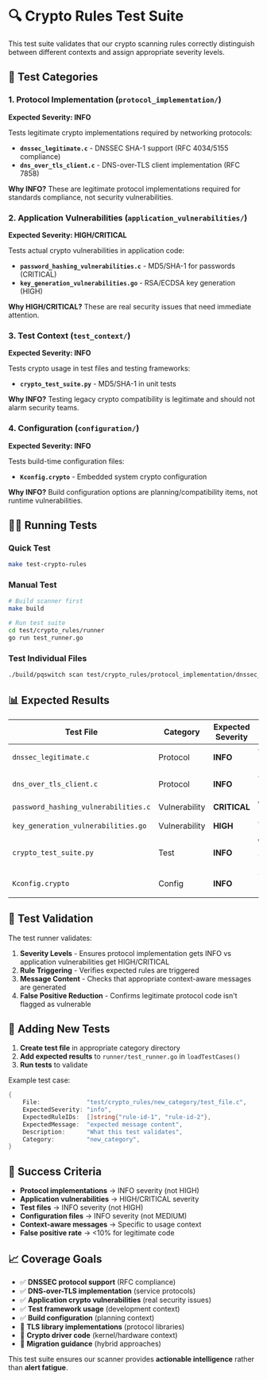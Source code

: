 # 🔍 Crypto Rules Test Suite

This test suite validates that our crypto scanning rules correctly distinguish between different contexts and assign appropriate severity levels.

## 🎯 Test Categories

### 1. **Protocol Implementation** (`protocol_implementation/`)
**Expected Severity: INFO**

Tests legitimate crypto implementations required by networking protocols:

- **`dnssec_legitimate.c`** - DNSSEC SHA-1 support (RFC 4034/5155 compliance)
- **`dns_over_tls_client.c`** - DNS-over-TLS client implementation (RFC 7858)

**Why INFO?** These are legitimate protocol implementations required for standards compliance, not security vulnerabilities.

### 2. **Application Vulnerabilities** (`application_vulnerabilities/`)
**Expected Severity: HIGH/CRITICAL**

Tests actual crypto vulnerabilities in application code:

- **`password_hashing_vulnerabilities.c`** - MD5/SHA-1 for passwords (CRITICAL)
- **`key_generation_vulnerabilities.go`** - RSA/ECDSA key generation (HIGH)

**Why HIGH/CRITICAL?** These are real security issues that need immediate attention.

### 3. **Test Context** (`test_context/`)
**Expected Severity: INFO**

Tests crypto usage in test files and testing frameworks:

- **`crypto_test_suite.py`** - MD5/SHA-1 in unit tests

**Why INFO?** Testing legacy crypto compatibility is legitimate and should not alarm security teams.

### 4. **Configuration** (`configuration/`)
**Expected Severity: INFO**

Tests build-time configuration files:

- **`Kconfig.crypto`** - Embedded system crypto configuration

**Why INFO?** Build configuration options are planning/compatibility items, not runtime vulnerabilities.

## 🏃‍♂️ Running Tests

### Quick Test
```bash
make test-crypto-rules
```

### Manual Test
```bash
# Build scanner first
make build

# Run test suite
cd test/crypto_rules/runner
go run test_runner.go
```

### Test Individual Files
```bash
./build/pqswitch scan test/crypto_rules/protocol_implementation/dnssec_legitimate.c --output json
```

## 📊 Expected Results

| Test File | Category | Expected Severity | Expected Rules |
|-----------|----------|------------------|----------------|
| `dnssec_legitimate.c` | Protocol | **INFO** | `dnssec-protocol-sha1` |
| `dns_over_tls_client.c` | Protocol | **INFO** | `dns-tls-client-usage` |
| `password_hashing_vulnerabilities.c` | Vulnerability | **CRITICAL** | `weak-hash-md5` |
| `key_generation_vulnerabilities.go` | Vulnerability | **HIGH** | `go-rsa-keygen` |
| `crypto_test_suite.py` | Test | **INFO** | `weak-hash-md5-test-context` |
| `Kconfig.crypto` | Config | **INFO** | `tls-config-kconfig` |

## 🧪 Test Validation

The test runner validates:

1. **Severity Levels** - Ensures protocol implementation gets INFO vs application vulnerabilities get HIGH/CRITICAL
2. **Rule Triggering** - Verifies expected rules are triggered
3. **Message Content** - Checks that appropriate context-aware messages are generated
4. **False Positive Reduction** - Confirms legitimate protocol code isn't flagged as vulnerable

## 🔧 Adding New Tests

1. **Create test file** in appropriate category directory
2. **Add expected results** to `runner/test_runner.go` in `loadTestCases()`
3. **Run tests** to validate

Example test case:
```go
{
    File:             "test/crypto_rules/new_category/test_file.c",
    ExpectedSeverity: "info",
    ExpectedRuleIDs:  []string{"rule-id-1", "rule-id-2"},
    ExpectedMessage:  "expected message content",
    Description:      "What this test validates",
    Category:         "new_category",
}
```

## 🎯 Success Criteria

- **Protocol implementations** → INFO severity (not HIGH)
- **Application vulnerabilities** → HIGH/CRITICAL severity  
- **Test files** → INFO severity (not HIGH)
- **Configuration files** → INFO severity (not MEDIUM)
- **Context-aware messages** → Specific to usage context
- **False positive rate** → <10% for legitimate code

## 📈 Coverage Goals

- ✅ **DNSSEC protocol support** (RFC compliance)
- ✅ **DNS-over-TLS implementation** (service protocols)  
- ✅ **Application crypto vulnerabilities** (real security issues)
- ✅ **Test framework usage** (development context)
- ✅ **Build configuration** (planning context)
- 🚧 **TLS library implementations** (protocol libraries)
- 🚧 **Crypto driver code** (kernel/hardware context)
- 🚧 **Migration guidance** (hybrid approaches)

This test suite ensures our scanner provides **actionable intelligence** rather than **alert fatigue**. 
